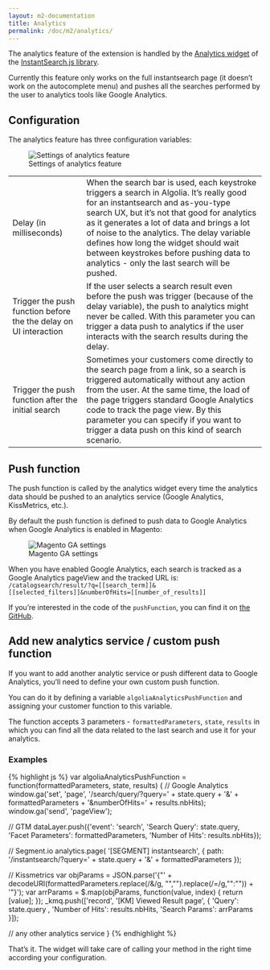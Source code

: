 ```yaml
---
layout: m2-documentation
title: Analytics
permalink: /doc/m2/analytics/
---
```


The analytics feature of the extension is handled by the [Analytics widget](https://community.algolia.com/instantsearch.js/documentation/#analytics) of the [InstantSearch.js library](https://community.algolia.com/instantsearch.js/).

Currently this feature only works on the full instantsearch page (it doesn’t work on the autocomplete menu) and pushes all the searches performed by the user to analytics tools like Google Analytics.

## Configuration

The analytics feature has three configuration variables:

<figure>
    <img src="../../../img/m2-analytics_settings.png" class="img-responsive" alt="Settings of analytics feature">
    <figcaption>Settings of analytics feature</figcaption>
</figure>

<table>
  <tr>
    <td>Delay (in milliseconds)</td>
    <td>When the search bar is used, each keystroke triggers a search in Algolia. It’s really good for an instantsearch and as-you-type search UX, but it’s not that good for analytics as it generates a lot of data and brings a lot of noise to the analytics. The delay variable defines how long the widget should wait between keystrokes before pushing data to analytics - only the last search will be pushed.</td>
  </tr>
  <tr>
    <td>Trigger the push function before the the delay on UI interaction </td>
    <td>If the user selects a search result even before the push was trigger (because of the delay variable), the push to analytics might never be called. With this parameter you can trigger a data push to analytics if the user interacts with the search results during the delay.</td>
  </tr>
  <tr>
    <td>Trigger the push function after the initial search</td>
    <td>Sometimes your customers come directly to the search page from a link, so a search is triggered automatically without any action from the user. At the same time, the load of the page triggers standard Google Analytics code to track the page view. By this parameter you can specify if you want to trigger a data push on this kind of search scenario.</td>
  </tr>
</table>

## Push function

The push function is called by the analytics widget every time the analytics data should be pushed to an analytics service (Google Analytics, KissMetrics, etc.).

By default the push function is defined to push data to Google Analytics when Google Analytics is enabled in Magento:

<figure>
    <img src="../../../img/magento2_analytics.png" class="img-responsive" alt="Magento GA settings">
    <figcaption>Magento GA settings</figcaption>
</figure>

When you have enabled Google Analytics, each search is tracked as a Google Analytics pageView and the tracked URL is: `/catalogsearch/result/?q=[[search_term]]&[[selected_filters]]&numberOfHits=[[number_of_results]]`

If you’re interested in the code of the `pushFunction`, you can find it on [the GitHub](https://github.com/algolia/algoliasearch-magento-2/blob/master/view/frontend/web/instantsearch.js#L419-L429).

## Add new analytics service / custom push function

If you want to add another analytic service or push different data to Google Analytics, you’ll need to define your own custom push function.

You can do it by defining a variable `algoliaAnalyticsPushFunction` and assigning your customer function to this variable.

The function accepts 3 parameters - `formattedParameters`, `state`, `results` in which you can find all the data related to the last search and use it for your analytics.

### Examples

{% highlight js %}
var algoliaAnalyticsPushFunction = function(formattedParameters, state, results) {
  // Google Analytics
  window.ga('set', 'page', '/search/query/?query=' + state.query + '&' + formattedParameters + '&numberOfHits=' + results.nbHits);
  window.ga('send', 'pageView');

  // GTM
  dataLayer.push({'event': 'search', 'Search Query': state.query, 'Facet Parameters': formattedParameters, 'Number of Hits': results.nbHits});

  // Segment.io
  analytics.page( '[SEGMENT] instantsearch', { path: '/instantsearch/?query=' + state.query + '&' + formattedParameters });

  // Kissmetrics
  var objParams = JSON.parse('{"' + decodeURI(formattedParameters.replace(/&/g, "\",\"").replace(/=/g,"\":\"")) + '"}');
  var arrParams = $.map(objParams, function(value, index) {
    return [value];
  });
  _kmq.push(['record', '[KM] Viewed Result page', {
    'Query': state.query ,
    'Number of Hits': results.nbHits,
    'Search Params': arrParams
  }]);

  // any other analytics service
}
{% endhighlight %}

That’s it. The widget will take care of calling your method in the right time according your configuration.
